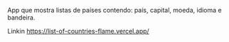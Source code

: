 App que mostra listas de países contendo: país, capital, moeda, idioma e bandeira.

Linkin https://list-of-countries-flame.vercel.app/
